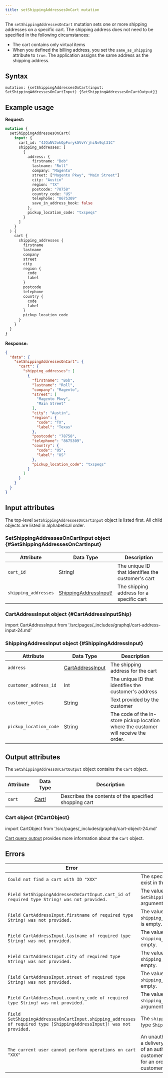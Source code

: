 ```yaml
---
title: setShippingAddressesOnCart mutation
---
```


The `setShippingAddressesOnCart` mutation sets one or more shipping addresses on a specific cart. The shipping address does not need to be specified in the following circumstances:

*  The cart contains only virtual items
*  When you defined the billing address, you set the `same_as_shipping` attribute to `true`. The application assigns the same address as the shipping address.

## Syntax

`mutation: {setShippingAddressesOnCart(input: SetShippingAddressesOnCartInput) {SetShippingAddressesOnCartOutput}}`

## Example usage

**Request:**

```graphql
mutation {
  setShippingAddressesOnCart(
    input: {
      cart_id: "4JQaNVJokOpFxrykGVvYrjhiNv9qt31C"
      shipping_addresses: [
        {
          address: {
            firstname: "Bob"
            lastname: "Roll"
            company: "Magento"
            street: ["Magento Pkwy", "Main Street"]
            city: "Austin"
            region: "TX"
            postcode: "78758"
            country_code: "US"
            telephone: "8675309"
            save_in_address_book: false
          },
          pickup_location_code: "txspeqs"
        }
      ]
    }
  ) {
    cart {
      shipping_addresses {
        firstname
        lastname
        company
        street
        city
        region {
          code
          label
        }
        postcode
        telephone
        country {
          code
          label
        }
        pickup_location_code
      }
    }
  }
}
```

**Response:**

```json
{
  "data": {
    "setShippingAddressesOnCart": {
      "cart": {
        "shipping_addresses": [
          {
            "firstname": "Bob",
            "lastname": "Roll",
            "company": "Magento",
            "street": [
              "Magento Pkwy",
              "Main Street"
            ],
            "city": "Austin",
            "region": {
              "code": "TX",
              "label": "Texas"
            },
            "postcode": "78758",
            "telephone": "8675309",
            "country": {
              "code": "US",
              "label": "US"
            },
            "pickup_location_code": "txspeqs"
          }
        ]
      }
    }
  }
}
```

## Input attributes

The top-level `SetShippingAddressesOnCartInput` object is listed first. All child objects are listed in alphabetical order.

### SetShippingAddressesOnCartInput object {#SetShippingAddressesOnCartInput}

Attribute |  Data Type | Description
--- | --- | ---
`cart_id` | String! | The unique ID that identifies the customer's cart
`shipping_addresses` | [ShippingAddressInput!](#ShippingAddressInput) | The shipping address for a specific cart

### CartAddressInput object {#CartAddressInputShip}

import CartAddressInput from '/src/pages/_includes/graphql/cart-address-input-24.md'

<CartAddressInput />

### ShippingAddressInput object {#ShippingAddressInput}

Attribute |  Data Type | Description
--- | --- | ---
`address` | [CartAddressInput](#CartAddressInputShip) | The shipping address for the cart
`customer_address_id` | Int | The unique ID that identifies the customer's address
`customer_notes` | String | Text provided by the customer
`pickup_location_code` | String | The code of the in-store pickup location where the customer will receive the order.

## Output attributes

The `SetShippingAddressOnCartOutput` object contains the `Cart` object.

Attribute |  Data Type | Description
--- | --- | ---
`cart` |[Cart!](#CartObject) | Describes the contents of the specified shopping cart

### Cart object {#CartObject}

import CartObject from '/src/pages/_includes/graphql/cart-object-24.md'

<CartObject />

[Cart query output]({{page.baseurl}}/graphql/queries/cart.html#cart-output) provides more information about the `Cart` object.

## Errors

Error | Description
--- | ---
`Could not find a cart with ID "XXX"` | The specified `cart_id` value does not exist in the `quote_id_mask` table.
`Field SetShippingAddressesOnCartInput.cart_id of required type String! was not provided.` | The value specified in the `SetShippingAddressesOnCartInput`.`cart_id` argument is empty.
`Field CartAddressInput.firstname of required type String! was not provided.` | The value specified in the `shipping_addresses`.`firstname` argument is empty.
`Field CartAddressInput.lastname of required type String! was not provided.` | The value specified in the `shipping_addresses`.`lastname` argument is empty.
`Field CartAddressInput.city of required type String! was not provided.` | The value specified in the `shipping_addresses`.`city` argument is empty.
`Field CartAddressInput.street of required type String! was not provided.` | The value specified in the `shipping_addresses`.`street` argument is empty.
`Field CartAddressInput.country_code of required type String! was not provided.` | The value specified in the `shipping_addresses`.`country_code` argument is empty.
`Field SetShippingAddressesOnCartInput.shipping_addresses of required type [ShippingAddressInput]! was not provided.` | The `shipping_addresses` input attribute of type `ShippingAddressInput` is missing.
`The current user cannot perform operations on cart "XXX"` | An unauthorized user (guest) tried to set a delivery method for an order on behalf of an authorized user (customer), or a customer tried to set a delivery method for an order on behalf of another customer.